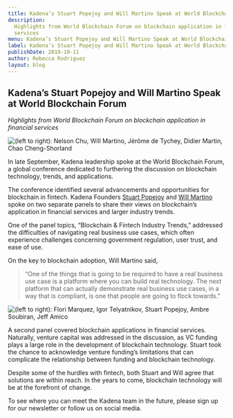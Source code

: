 ```yaml
---
title: Kadena’s Stuart Popejoy and Will Martino Speak at World Blockchain Forum
description:
  Highlights from World Blockchain Forum on blockchain application in financial
  services
menu: Kadena’s Stuart Popejoy and Will Martino Speak at World Blockchain Forum
label: Kadena’s Stuart Popejoy and Will Martino Speak at World Blockchain Forum
publishDate: 2019-10-11
author: Rebecca Rodriguez
layout: blog
---
```


## Kadena’s Stuart Popejoy and Will Martino Speak at World Blockchain Forum

_Highlights from World Blockchain Forum on blockchain application in financial
services_

![(left to right): Nelson Chu, Will Martino, Jérôme de Tychey, Didier Martin, Chao Cheng-Shorland](/assets/blog/0_LBqMHBRpVAueiHqI.jpg)

In late September, Kadena leadership spoke at the World Blockchain Forum, a
global conference dedicated to furthering the discussion on blockchain
technology, trends, and applications.

The conference identified several advancements and opportunities for blockchain
in fintech. Kadena Founders
[Stuart Popejoy](https://twitter.com/sirlensalot?lang=en) and
[Will Martino](https://twitter.com/_wjmartino_?lang=en) spoke on two separate
panels to share their views on blockchain’s application in financial services
and larger industry trends.

One of the panel topics, “Blockchain & Fintech Industry Trends,” addressed the
difficulties of navigating real business use cases, which often experience
challenges concerning government regulation, user trust, and ease of use.

On the key to blockchain adoption, Will Martino said,

> “One of the things that is going to be required to have a real business use
> case is a platform where you can build real technology. The next platform that
> can actually demonstrate real business use cases, in a way that is compliant,
> is one that people are going to flock towards.”

![(left to right): Flori Marquez, Igor Telyatnikov, Stuart Popejoy, Ambre Soubiran, Jeff Amico](/assets/blog/0_BLcP8JaBHihUHtR0.jpg)

A second panel covered blockchain applications in financial services. Naturally,
venture capital was addressed in the discussion, as VC funding plays a large
role in the development of blockchain technology. Stuart took the chance to
acknowledge venture funding’s limitations that can complicate the relationship
between funding and blockchain technology.

Despite some of the hurdles with fintech, both Stuart and Will agree that
solutions are within reach. In the years to come, blockchain technology will be
at the forefront of change.

To see where you can meet the Kadena team in the future, please sign up for our
newsletter or follow us on social media.
